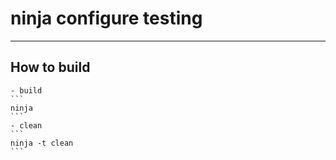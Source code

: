 # ninja configure testing 

---
## How to build 
	- build
	```
	ninja
	```
	- clean
	```
	ninja -t clean
	```
	

